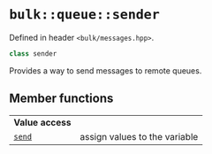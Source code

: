 # `bulk::queue::sender`

Defined in header `<bulk/messages.hpp>`.

```cpp
class sender
```

Provides a way to send messages to remote queues.

## Member functions

|                                                 |                                               |
|-------------------------------------------------|-----------------------------------------------|
| **Value access**                                |                                               |
| [`send`](sender/send.md) | assign values to the variable                 |
